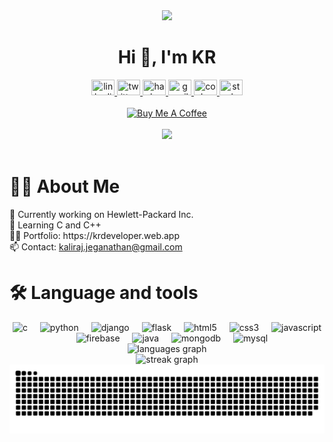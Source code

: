 <div align="center">
 <img height="100" src="https://i.postimg.cc/j5200yfw/121792584-modified.png"  />
</div>

<h1 align="center">Hi 👋, I'm KR</h1>

<div align="center">
  <a href="https://www.linkedin.com/in/jkaliraj/">
    <img src="https://raw.githubusercontent.com/maurodesouza/profile-readme-generator/master/src/assets/icons/social/linkedin/default.svg" width="37" height="25" title="linkedin"  />
  </a>
  <a href="https://twitter.com/iamKaliraj_J">
    <img src="https://raw.githubusercontent.com/maurodesouza/profile-readme-generator/master/src/assets/icons/social/twitter/default.svg" width="37" height="25" title="twitter"  />
  </a>
  <a href="https://www.hackerrank.com/Kaliraj_J">
    <img src="https://raw.githubusercontent.com/maurodesouza/profile-readme-generator/master/src/assets/icons/social/hackerrank/default.svg" width="37" height="25" title="hackerrank"  />
  </a>
  <a href="mailto:kaliraj.jeganathan@gmail.com">
    <img src="https://raw.githubusercontent.com/maurodesouza/profile-readme-generator/master/src/assets/icons/social/gmail/default.svg" width="37" height="25" title="gmail"  />
  </a>
  <a href="https://codepen.com/jkaliraj">
    <img src="https://raw.githubusercontent.com/maurodesouza/profile-readme-generator/master/src/assets/icons/social/codepen/default.svg" width="37" height="25" title="codepen"  />
  </a>
  <a href="https://stackoverflow.com/jkaliraj">
    <img src="https://raw.githubusercontent.com/maurodesouza/profile-readme-generator/master/src/assets/icons/social/stackoverflow/default.svg" width="37" height="25" title="stackoverflow"  />
  </a>
</div>
<br/>
<div align="center">
<a href="https://donate.stripe.com/14kg1B4au83I3Li4gg" target="_blank"><img src="https://cdn.buymeacoffee.com/buttons/default-orange.png" alt="Buy Me A Coffee" height="41" width="174"></a>
 </div>
 <br/>
<div align="center">
  <img src="https://profile-counter.glitch.me/jkaliraj/count.svg?"  />
</div>
<br/>


 <h1 align="left">👩‍💻  About Me</h1>



<p align="left">🔭 Currently working on Hewlett-Packard Inc.<br>🌱 Learning C and C++<br>👨‍💻 Portfolio: https://krdeveloper.web.app<br>📫 Contact: <a href="mailto:kaliraj.jeganathan@gmail.com">kaliraj.jeganathan@gmail.com</a></p>



<h1 align="left">🛠 Language and tools</h1>


<div align="center">
  <img src="https://skillicons.dev/icons?i=c" height="40" title="c"  />
  <img width="12" />
  <img src="https://skillicons.dev/icons?i=py" height="40" title="python"  />
  <img width="12" />
  <img src="https://skillicons.dev/icons?i=django" height="40" title="django"  />
  <img width="12" />
  <img src="https://skillicons.dev/icons?i=flask" height="40" title="flask"  />
  <img width="12" />
  <img src="https://skillicons.dev/icons?i=html" height="40" title="html5"  />
  <img width="12" />
  <img src="https://skillicons.dev/icons?i=css" height="40" title="css3"  />
  <img width="12" />
  <img src="https://skillicons.dev/icons?i=js" height="40" title="javascript"  />
  <img width="12" />
  <img src="https://skillicons.dev/icons?i=firebase" height="40" title="firebase"  />
  <img width="12" />
  <img src="https://skillicons.dev/icons?i=java" height="40" title="java"  />
  <img width="12" />
  <img src="https://skillicons.dev/icons?i=mongodb" height="40" title="mongodb"  />
  <img width="12" />
  <img src="https://skillicons.dev/icons?i=mysql" height="40" title="mysql"  />
</div>

<div align="center">
  <img src="https://github-readme-stats.vercel.app/api/top-langs?username=jkaliraj&locale=en&hide_title=false&layout=compact&card_width=320&langs_count=5&theme=github_dark&hide_border=true&order=2" height="150" alt="languages graph"  />
  <br/>
  <img src="https://streak-stats.demolab.com?user=jkaliraj&locale=en&mode=weekly&theme=github_dark&hide_border=true&border_radius=10&order=3" height="220" alt="streak graph"  />
</div>


<img src="https://raw.githubusercontent.com/jkaliraj/jkaliraj/output/snake-dark.svg" alt="Snake animation"/>

